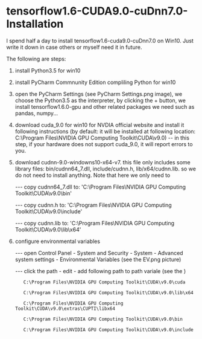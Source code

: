 # tensorflow1.6-CUDA9.0-cuDnn7.0-Installation

I spend half a day to install tensorflow1.6-cuda9.0-cuDnn7.0 on Win10. Just write it down in case others or myself need it in future.

The following are steps:

1) install Python3.5 for win10
2) install PyCharm Commnunity Edition compliling Python for win10
3) open the PyCharm Settings (see PyCharm Settings.png image), we choose the Python3.5 as the interpreter, by clicking the + button, we install tensorflow1.6.0-gpu and other related packages we need such as pandas, numpy...

4) download cuda_9.0 for win10 for NVDIA official website and install it following instructions (by default: it will be installed at following location: C:\Program Files\NVIDIA GPU Computing Toolkit\CUDA\v9.0) -- in this step, if your hardware does not support cuda_9.0, it will report errors to you.

5) download cudnn-9.0-windowns10-x64-v7. this file only includes some library files: bin/cudnn64_7.dll, include/cudnn.h, lib/x64/cudnn.lib. so we do not need to install anything. Note that here we only need to

     --- copy cudnn64_7.dll to: 'C:\Program Files\NVIDIA GPU Computing Toolkit\CUDA\v9.0\bin'

     --- copy cudnn.h to: 'C:\Program Files\NVIDIA GPU Computing Toolkit\CUDA\v9.0\include'

     --- copy cudnn.lib to: 'C:\Program Files\NVIDIA GPU Computing Toolkit\CUDA\v9.0\lib\x64'

6) configure environmental variables
    
    --- open Control Panel - System and Security - System - Advanced system settings - Environmental Variables (see the EV.png picture)
    
    --- click the path - edit - add following path to path variale (see the )
        
          C:\Program Files\NVIDIA GPU Computing Toolkit\CUDA\v9.0\cuda
          
          C:\Program Files\NVIDIA GPU Computing Toolkit\CUDA\v9.0\lib\x64
          
          C:\Program Files\NVIDIA GPU Computing Toolkit\CUDA\v9.0\extras\CUPTI\libx64
          
          C:\Program Files\NVIDIA GPU Computing Toolkit\CUDA\v9.0\bin
          
          C:\Program Files\NVIDIA GPU Computing Toolkit\CUDA\v9.0\include
